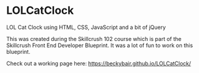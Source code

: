 # LOLCatClock
LOL Cat Clock using HTML, CSS, JavaScript and a bit of jQuery

This was created during the Skillcrush 102 course which is part of the Skillcrush Front End Developer Blueprint. It was a lot of fun to work on this blueprint.

Check out a working page here: https://beckybair.github.io/LOLCatClock/
